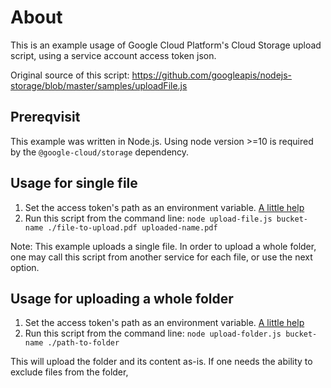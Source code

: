 # About

This is an example usage of Google Cloud Platform's Cloud Storage upload script, using a service account access token json.

Original source of this script: https://github.com/googleapis/nodejs-storage/blob/master/samples/uploadFile.js


## Prereqvisit

This example was written in Node.js. Using node version >=10 is required by the `@google-cloud/storage` dependency.

## Usage for single file

1. Set the access token's path as an environment variable. [A little help](https://cloud.google.com/docs/authentication/getting-started#setting_the_environment_variable)
2. Run this script from the command line: `node upload-file.js bucket-name ./file-to-upload.pdf uploaded-name.pdf`

Note: This example uploads a single file. In order to upload a whole folder, one may call this script from another service for each file, or use the next option.

## Usage for uploading a whole folder

1. Set the access token's path as an environment variable. [A little help](https://cloud.google.com/docs/authentication/getting-started#setting_the_environment_variable)
2. Run this script from the command line: `node upload-folder.js bucket-name ./path-to-folder`

This will upload the folder and its content as-is. If one needs the ability to exclude files from the folder, 